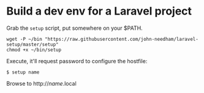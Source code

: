 # Build a dev env for a Laravel project

Grab the `setup` script, put somewhere on your $PATH.

```
wget -P ~/bin "https://raw.githubusercontent.com/john-needham/laravel-setup/master/setup"
chmod +x ~/bin/setup
```

Execute, it'll request password to configure the hostfile:
```
$ setup name
```

Browse to http://_name_.local
